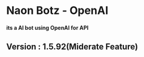 # Naon Botz - OpenAI
#### its a AI bot using OpenAI for API

## Version : 1.5.92(Miderate Feature)

